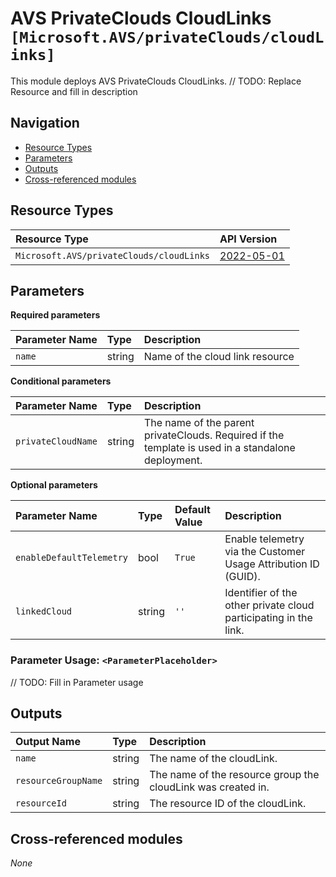 # AVS PrivateClouds CloudLinks `[Microsoft.AVS/privateClouds/cloudLinks]`

This module deploys AVS PrivateClouds CloudLinks.
// TODO: Replace Resource and fill in description

## Navigation

- [Resource Types](#Resource-Types)
- [Parameters](#Parameters)
- [Outputs](#Outputs)
- [Cross-referenced modules](#Cross-referenced-modules)

## Resource Types

| Resource Type | API Version |
| :-- | :-- |
| `Microsoft.AVS/privateClouds/cloudLinks` | [2022-05-01](https://docs.microsoft.com/en-us/azure/templates/Microsoft.AVS/privateClouds/cloudLinks) |

## Parameters

**Required parameters**

| Parameter Name | Type | Description |
| :-- | :-- | :-- |
| `name` | string | Name of the cloud link resource |

**Conditional parameters**

| Parameter Name | Type | Description |
| :-- | :-- | :-- |
| `privateCloudName` | string | The name of the parent privateClouds. Required if the template is used in a standalone deployment. |

**Optional parameters**

| Parameter Name | Type | Default Value | Description |
| :-- | :-- | :-- | :-- |
| `enableDefaultTelemetry` | bool | `True` | Enable telemetry via the Customer Usage Attribution ID (GUID). |
| `linkedCloud` | string | `''` | Identifier of the other private cloud participating in the link. |


### Parameter Usage: `<ParameterPlaceholder>`

// TODO: Fill in Parameter usage

## Outputs

| Output Name | Type | Description |
| :-- | :-- | :-- |
| `name` | string | The name of the cloudLink. |
| `resourceGroupName` | string | The name of the resource group the cloudLink was created in. |
| `resourceId` | string | The resource ID of the cloudLink. |

## Cross-referenced modules

_None_
